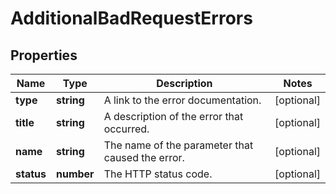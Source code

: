 
# AdditionalBadRequestErrors

## Properties

Name | Type | Description | Notes
------------ | ------------- | ------------- | -------------
**type** | **string** | A link to the error documentation. |  [optional]
**title** | **string** | A description of the error that occurred. |  [optional]
**name** | **string** | The name of the parameter that caused the error. |  [optional]
**status** | **number** | The HTTP status code. |  [optional]



